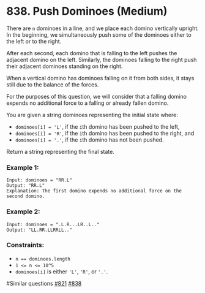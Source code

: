 # 838. Push Dominoes (Medium)

There are `n` dominoes in a line, and we place each domino vertically upright. In the beginning, we simultaneously push some of the dominoes either to the left or to the right.

After each second, each domino that is falling to the left pushes the adjacent domino on the left. Similarly, the dominoes falling to the right push their adjacent dominoes standing on the right.

When a vertical domino has dominoes falling on it from both sides, it stays still due to the balance of the forces.

For the purposes of this question, we will consider that a falling domino expends no additional force to a falling or already fallen domino.

You are given a string dominoes representing the initial state where:

- `dominoes[i] = 'L'`, if the `i`th domino has been pushed to the left,
- `dominoes[i] = 'R'`, if the `i`th domino has been pushed to the right, and
- `dominoes[i] = '.'`, if the `i`th domino has not been pushed.

Return a string representing the final state.

### Example 1:

```
Input: dominoes = "RR.L"
Output: "RR.L"
Explanation: The first domino expends no additional force on the second domino.
```

### Example 2:

```
Input: dominoes = ".L.R...LR..L.."
Output: "LL.RR.LLRRLL.."
```

### Constraints:

- `n == dominoes.length`
- `1 <= n <= 10^5`
- `dominoes[i]` is either `'L'`, `'R'`, or `'.'`.

#Similar questions [#821](../p821e/README.md) [#838](../p838m/README.md)
